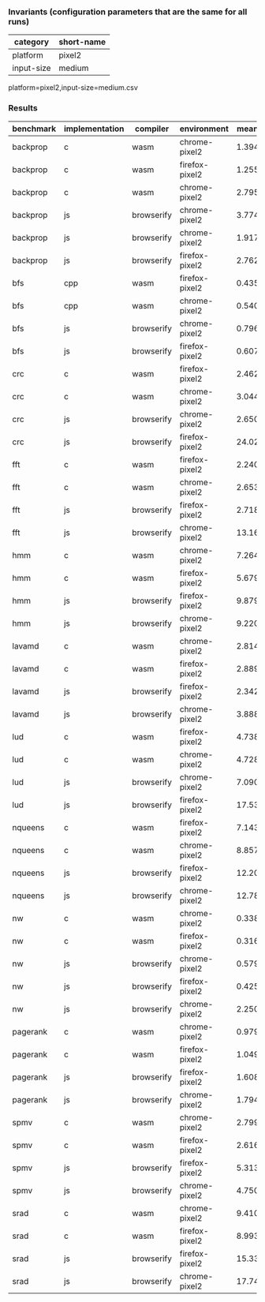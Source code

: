 ### Invariants (configuration parameters that are the same for all runs) ###

| category   | short-name |
| ---------- | ---------- |
| platform   | pixel2     |
| input-size | medium     |
platform=pixel2,input-size=medium.csv

### Results ###

| benchmark | implementation | compiler   | environment    | mean(s) | std(s) | min(s)  | max(s)  | repetitions |
| --------- | -------------- | ---------- | -------------- | ------- | ------ | ------- | ------- | ----------- |
| backprop  | c              | wasm       | chrome-pixel2  | 1.3944  | 0.0100 | 1.3760  | 1.4140  | 30          |
| backprop  | c              | wasm       | firefox-pixel2 | 1.2553  | 0.0061 | 1.2410  | 1.2690  | 30          |
| backprop  | c              | wasm       | chrome-pixel2  | 2.7952  | 0.0080 | 2.7830  | 2.8150  | 30          |
| backprop  | js             | browserify | chrome-pixel2  | 3.7744  | 0.0217 | 3.7444  | 3.8106  | 30          |
| backprop  | js             | browserify | chrome-pixel2  | 1.9170  | 0.0251 | 1.8671  | 1.9805  | 30          |
| backprop  | js             | browserify | firefox-pixel2 | 2.7629  | 0.0661 | 2.7367  | 3.1086  | 30          |
| bfs       | cpp            | wasm       | firefox-pixel2 | 0.4359  | 0.0153 | 0.4180  | 0.4970  | 30          |
| bfs       | cpp            | wasm       | chrome-pixel2  | 0.5408  | 0.0188 | 0.5230  | 0.6240  | 30          |
| bfs       | js             | browserify | chrome-pixel2  | 0.7967  | 0.0086 | 0.7858  | 0.8174  | 30          |
| bfs       | js             | browserify | firefox-pixel2 | 0.6070  | 0.0111 | 0.5907  | 0.6466  | 30          |
| crc       | c              | wasm       | firefox-pixel2 | 2.4623  | 0.0062 | 2.4500  | 2.4840  | 30          |
| crc       | c              | wasm       | chrome-pixel2  | 3.0440  | 0.0079 | 3.0330  | 3.0680  | 30          |
| crc       | js             | browserify | chrome-pixel2  | 2.6508  | 0.0099 | 2.6270  | 2.6710  | 30          |
| crc       | js             | browserify | firefox-pixel2 | 24.0266 | 0.0536 | 23.9020 | 24.1020 | 30          |
| fft       | c              | wasm       | firefox-pixel2 | 2.2403  | 0.0112 | 2.2260  | 2.2890  | 30          |
| fft       | c              | wasm       | chrome-pixel2  | 2.6537  | 0.0064 | 2.6420  | 2.6680  | 30          |
| fft       | js             | browserify | firefox-pixel2 | 2.7188  | 0.0479 | 2.6146  | 2.8236  | 30          |
| fft       | js             | browserify | chrome-pixel2  | 13.1609 | 0.0436 | 13.0564 | 13.2481 | 30          |
| hmm       | c              | wasm       | chrome-pixel2  | 7.2646  | 0.1549 | 7.0100  | 7.6540  | 30          |
| hmm       | c              | wasm       | firefox-pixel2 | 5.6791  | 0.1740 | 5.4100  | 6.3100  | 30          |
| hmm       | js             | browserify | firefox-pixel2 | 9.8796  | 0.4718 | 9.0365  | 11.1186 | 30          |
| hmm       | js             | browserify | chrome-pixel2  | 9.2207  | 0.2069 | 8.8388  | 9.6724  | 30          |
| lavamd    | c              | wasm       | chrome-pixel2  | 2.8141  | 0.0088 | 2.7960  | 2.8310  | 30          |
| lavamd    | c              | wasm       | firefox-pixel2 | 2.8892  | 0.0098 | 2.8520  | 2.9070  | 30          |
| lavamd    | js             | browserify | firefox-pixel2 | 2.3428  | 0.0105 | 2.3292  | 2.3848  | 30          |
| lavamd    | js             | browserify | chrome-pixel2  | 3.8886  | 0.0079 | 3.8770  | 3.9089  | 30          |
| lud       | c              | wasm       | firefox-pixel2 | 4.7380  | 0.1231 | 4.4890  | 4.9740  | 30          |
| lud       | c              | wasm       | chrome-pixel2  | 4.7282  | 0.1348 | 4.4990  | 4.9550  | 30          |
| lud       | js             | browserify | chrome-pixel2  | 7.0907  | 0.1644 | 6.7520  | 7.5110  | 30          |
| lud       | js             | browserify | firefox-pixel2 | 17.5340 | 1.7671 | 14.6820 | 22.9520 | 30          |
| nqueens   | c              | wasm       | firefox-pixel2 | 7.1434  | 0.0370 | 7.0750  | 7.2120  | 30          |
| nqueens   | c              | wasm       | chrome-pixel2  | 8.8573  | 0.0179 | 8.8220  | 8.9000  | 30          |
| nqueens   | js             | browserify | firefox-pixel2 | 12.2080 | 0.2294 | 11.7610 | 12.5320 | 30          |
| nqueens   | js             | browserify | chrome-pixel2  | 12.7826 | 0.0313 | 12.6830 | 12.8280 | 30          |
| nw        | c              | wasm       | chrome-pixel2  | 0.3380  | 0.0023 | 0.3330  | 0.3420  | 30          |
| nw        | c              | wasm       | firefox-pixel2 | 0.3160  | 0.0025 | 0.3120  | 0.3210  | 30          |
| nw        | js             | browserify | chrome-pixel2  | 0.5799  | 0.0030 | 0.5754  | 0.5871  | 30          |
| nw        | js             | browserify | firefox-pixel2 | 0.4253  | 0.0043 | 0.4167  | 0.4320  | 30          |
| nw        | js             | browserify | chrome-pixel2  | 2.2506  | 0.0110 | 2.2236  | 2.2788  | 60          |
| pagerank  | c              | wasm       | chrome-pixel2  | 0.9791  | 0.0365 | 0.8880  | 1.0470  | 30          |
| pagerank  | c              | wasm       | firefox-pixel2 | 1.0493  | 0.0181 | 1.0060  | 1.0750  | 30          |
| pagerank  | js             | browserify | firefox-pixel2 | 1.6089  | 0.0720 | 1.3161  | 1.7061  | 30          |
| pagerank  | js             | browserify | chrome-pixel2  | 1.7943  | 0.0135 | 1.7408  | 1.8119  | 30          |
| spmv      | c              | wasm       | chrome-pixel2  | 2.7994  | 0.0098 | 2.7830  | 2.8320  | 30          |
| spmv      | c              | wasm       | firefox-pixel2 | 2.6166  | 0.0083 | 2.6010  | 2.6340  | 30          |
| spmv      | js             | browserify | firefox-pixel2 | 5.3136  | 0.1069 | 5.1110  | 5.5567  | 30          |
| spmv      | js             | browserify | chrome-pixel2  | 4.7509  | 0.0142 | 4.7237  | 4.7935  | 30          |
| srad      | c              | wasm       | chrome-pixel2  | 9.4108  | 0.0847 | 9.0620  | 9.4950  | 30          |
| srad      | c              | wasm       | firefox-pixel2 | 8.9935  | 0.0253 | 8.9580  | 9.0780  | 30          |
| srad      | js             | browserify | firefox-pixel2 | 15.3353 | 0.1247 | 14.8637 | 15.4664 | 30          |
| srad      | js             | browserify | chrome-pixel2  | 17.7402 | 0.1151 | 17.5265 | 17.9108 | 30          |